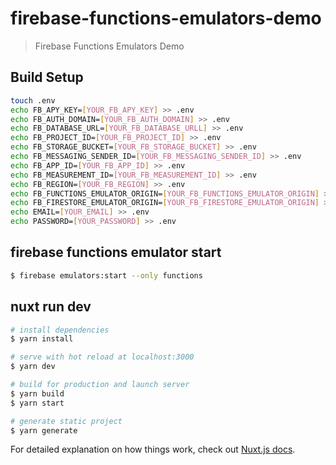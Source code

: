 # firebase-functions-emulators-demo

> Firebase Functions Emulators Demo

## Build Setup

```bash
touch .env
echo FB_APY_KEY=[YOUR_FB_APY_KEY] >> .env
echo FB_AUTH_DOMAIN=[YOUR_FB_AUTH_DOMAIN] >> .env
echo FB_DATABASE_URL=[YOUR_FB_DATABASE_URLL] >> .env
echo FB_PROJECT_ID=[YOUR_FB_PROJECT_ID] >> .env
echo FB_STORAGE_BUCKET=[YOUR_FB_STORAGE_BUCKET] >> .env
echo FB_MESSAGING_SENDER_ID=[YOUR_FB_MESSAGING_SENDER_ID] >> .env
echo FB_APP_ID=[YOUR_FB_APP_ID] >> .env
echo FB_MEASUREMENT_ID=[YOUR_FB_MEASUREMENT_ID] >> .env
echo FB_REGION=[YOUR_FB_REGION] >> .env
echo FB_FUNCTIONS_EMULATOR_ORIGIN=[YOUR_FB_FUNCTIONS_EMULATOR_ORIGIN] >> .env
echo FB_FIRESTORE_EMULATOR_ORIGIN=[YOUR_FB_FIRESTORE_EMULATOR_ORIGIN] >> .env
echo EMAIL=[YOUR_EMAIL] >> .env
echo PASSWORD=[YOUR_PASSWORD] >> .env
```

## firebase functions emulator start
```bash
$ firebase emulators:start --only functions
```

## nuxt run dev
```bash
# install dependencies
$ yarn install

# serve with hot reload at localhost:3000
$ yarn dev

# build for production and launch server
$ yarn build
$ yarn start

# generate static project
$ yarn generate
```

For detailed explanation on how things work, check out [Nuxt.js docs](https://nuxtjs.org).
